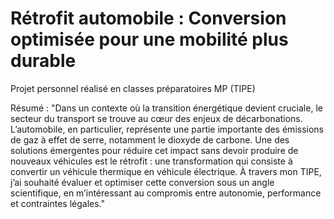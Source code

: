 # Rétrofit automobile : Conversion optimisée pour une mobilité plus durable
Projet personnel réalisé en classes préparatoires MP (TIPE)

Résumé : "Dans un contexte où la transition énergétique devient cruciale, le secteur du transport 
se trouve au cœur des enjeux de décarbonations. L’automobile, en particulier, représente 
une partie importante des émissions de gaz à effet de serre, notamment le dioxyde de 
carbone. Une des solutions émergentes pour réduire cet impact sans devoir produire de 
nouveaux véhicules est le rétrofit : une transformation qui consiste à convertir un 
véhicule thermique en véhicule électrique. À travers mon TIPE, j’ai souhaité évaluer et 
optimiser cette conversion sous un angle scientifique, en m’intéressant au compromis 
entre autonomie, performance et contraintes légales."
